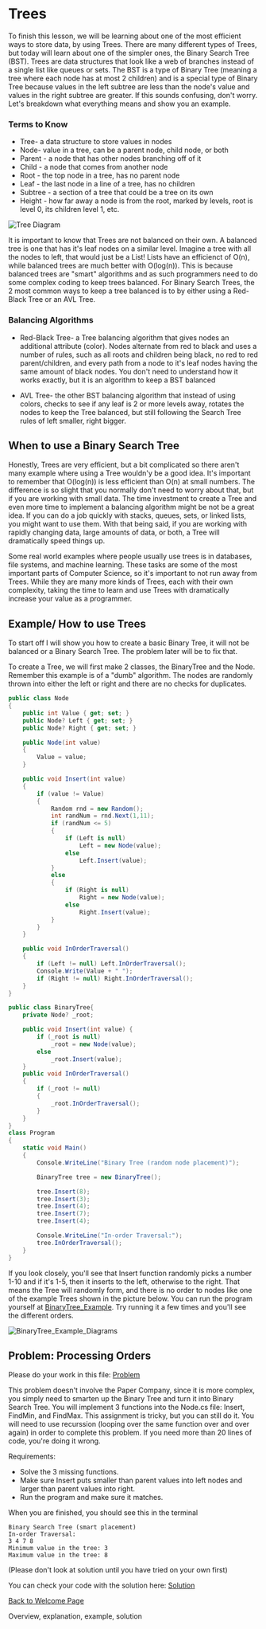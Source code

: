 # Trees

To finish this lesson, we will be learning about one of the most efficient ways to store data, by using Trees. There are many different types of Trees, but today will learn about one of the simpler ones, the Binary Search Tree (BST). Trees are data structures that look like a web of branches instead of a single list like queues or sets. The BST is a type of Binary Tree (meaning a tree where each node has at most 2 children) and is a special type of Binary Tree because values in the left subtree are less than the node's value and values in the right subtree are greater. If this sounds confusing, don't worry. Let's breakdown what everything means and show you an example.

### Terms to Know

- Tree- a data structure to store values in nodes
- Node- value in a tree, can be a parent node, child node, or both
- Parent - a node that has other nodes branching off of it
- Child - a node that comes from another node
- Root - the top node in a tree, has no parent node
- Leaf - the last node in a line of a tree, has no children
- Subtree - a section of a tree that could be a tree on its own
- Height - how far away a node is from the root, marked by levels, root is level 0, its children level 1, etc.

![Tree Diagram](Treedatastructure.png)

It is important to know that Trees are not balanced on their own. A balanced tree is one that has it's leaf nodes on a similar level. Imagine a tree with all the nodes to left, that would just be a List! Lists have an efficienct of O(n), while balanced trees are much better with O(log(n)). This is because balanced trees are "smart" algorithms and as such programmers need to do some complex coding to keep trees balanced. For Binary Search Trees, the 2 most common ways to keep a tree balanced is to by either using a Red-Black Tree or an AVL Tree.

### Balancing Algorithms

- Red-Black Tree- a Tree balancing algorithm that gives nodes an additional attribute (color). Nodes alternate from red to black and uses a number of rules, such as all roots and children being black, no red to red parent/children, and every path from a node to it's leaf nodes having the same amount of black nodes. You don't need to understand how it works exactly, but it is an algorithm to keep a BST balanced

- AVL Tree- the other BST balancing algorithm that instead of using colors, checks to see if any leaf is 2 or more levels away, rotates the nodes to keep the Tree balanced, but still following the Search Tree rules of left smaller, right bigger.


## When to use a Binary Search Tree

Honestly, Trees are very efficient, but a bit complicated so there aren't many example where using a Tree wouldn'y be a good idea. It's important to remember that O(log(n)) is less efficient than O(n) at small numbers. The difference is so slight that you normally don't need to worry about that, but if you are working with small data. The time investment to create a Tree and even more time to implement a balancing algorithm might be not be a great idea. If you can do a job quickly with stacks, queues, sets, or linked lists, you might want to use them. With that being said, if you are working with rapidly changing data, large amounts of data, or both, a Tree will dramatically speed things up.

Some real world examples where people usually use trees is in databases, file systems, and machine learning. These tasks are some of the most important parts of Computer Science, so it's important to not run away from Trees. While they are many more kinds of Trees, each with their own complexity, taking the time to learn and use Trees with dramatically increase your value as a programmer.


## Example/ How to use Trees

To start off I will show you how to create a basic Binary Tree, it will not be balanced or a Binary Search Tree. The problem later will be to fix that.

To create a Tree, we will first make 2 classes, the BinaryTree and the Node. Remember this example is of a "dumb" algorithm. The nodes are randomly thrown into either the left or right and there are no checks for duplicates.

```csharp
public class Node
{
    public int Value { get; set; }
    public Node? Left { get; set; }
    public Node? Right { get; set; }

    public Node(int value)
    {
        Value = value;
    }

    public void Insert(int value)
    {
        if (value != Value)
        {
            Random rnd = new Random();
            int randNum = rnd.Next(1,11);
            if (randNum <= 5)
            {
                if (Left is null)
                    Left = new Node(value);
                else
                    Left.Insert(value);
            }
            else 
            {
                if (Right is null)
                    Right = new Node(value);
                else
                    Right.Insert(value);
            }
        }
    }

    public void InOrderTraversal()
    {
        if (Left != null) Left.InOrderTraversal();
        Console.Write(Value + " ");
        if (Right != null) Right.InOrderTraversal();
    }
}

public class BinaryTree{
    private Node? _root;

    public void Insert(int value) {
        if (_root is null)
            _root = new Node(value);
        else
            _root.Insert(value);
    }
    public void InOrderTraversal()
    {
        if (_root != null)
        {
            _root.InOrderTraversal();
        }
    }
}
class Program
{
    static void Main()
    {
        Console.WriteLine("Binary Tree (random node placement)");

        BinaryTree tree = new BinaryTree();

        tree.Insert(8);
        tree.Insert(3);
        tree.Insert(4);
        tree.Insert(7);
        tree.Insert(4);

        Console.WriteLine("In-order Traversal:");
        tree.InOrderTraversal();
    }
}
```

If you look closely, you'll see that Insert function randomly picks a number 1-10 and if it's 1-5, then it inserts to the left, otherwise to the right. That means the Tree will randomly form, and there is no order to nodes like one of the example Trees shown in the picture below. You can run the program yourself at [BinaryTree_Example](./ds3-example/Program.cs). Try running it a few times and you'll see the different orders.

![BinaryTree_Example_Diagrams](./BinaryTreeExamples.png)

## Problem: Processing Orders

Please do your work in this file: [Problem](ds3-problem/Program.cs)

This problem doesn't involve the Paper Company, since it is more complex, you simply need to smarten up the Binary Tree and turn it into Binary Search Tree. You will implement 3 functions into the Node.cs file: Insert, FindMin, and FindMax. This assignment is tricky, but you can still do it. You will need to use recurssion (looping over the same function over and over again) in order to complete this problem. If you need more than 20 lines of code, you're doing it wrong.

Requirements:

- Solve the 3 missing functions.
- Make sure Insert puts smaller than parent values into left nodes and larger than parent values into right.
- Run the program and make sure it matches.

When you are finished, you should see this in the terminal

```
Binary Search Tree (smart placement)
In-order Traversal:
3 4 7 8 
Minimum value in the tree: 3
Maximum value in the tree: 8
```
(Please don't look at solution until you have tried on your own first)

You can check your code with the solution here: [Solution](ds3-solution/Program.cs)



[Back to Welcome Page](0-welcome.md)

Overview, explanation, example, solution